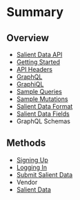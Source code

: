 # Summary

## Overview

* [Salient Data API](README.md)
* [Getting Started](getting-started.md)
* [API Headers](api-headers.md)
* [GraphQL](graphql.md)
* [GraphiQL](graphiql.md)
* [Sample Queries](sample-queries.md)
* [Sample Mutations](sample-mutations.md)
* [Salient Data Format](salient-data-format.md)
* [Salient Data Fields](salient-data-fields.md)
* GraphQL Schemas

## Methods

* [Signing Up](signing-up.md)
* [Logging In](loggin-in.md)
* [Submit Salient Data](submit-salient-data.md)
* Vendor
* [Salient Data](salient-data.md)



